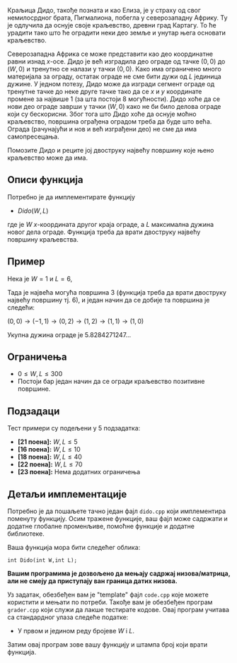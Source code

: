 ﻿

﻿Краљица Дидо, такође позната и као Елиза, је у страху од свог немилосрдног брата, Пигмалиона, побегла у северозападну Африку. Ту је одлучила да оснује своје краљевство, древни град Картагу. То ће урадити тако што ће оградити неки део земље и унутар њега основати краљевство. 

Северозападна Африка се може представити као део координатне равни изнад $x$-осе. Дидо је већ изградила део ограде од тачке $(0,0)$ до $(W,0)$ и тренутно се налази у тачки $(0,0)$. Како има ограничено много материјала за ограду, остатак ограде не сме бити дужи од $L$ јединица дужине. У једном потезу, Дидо може да изгради сегмент ограде од тренутне тачке до неке друге тачке тако да се $x$ и $y$ координате промене за највише $1$ (за шта постоји 8 могућности). Дидо хоће да се нови део ограде заврши у тачки $(W,0)$ како не би било делова ограде који су бескорисни. Због тога што Дидо хоће да оснује моћно краљевство, површина ограђена оградом треба да буде што већа. Ограда (рачунајући и нов и већ изграђени део) не сме да има самопресецања.

Помозите Дидо и реците јој двоструку највећу површину које њено краљевство може да има.

## Описи функција

Потребно је да имплементирате функцију

* $Dido(W, L)$

где је $W$ $x$-координатa другог краја ограде, а $L$ максимална дужина новог дела ограде.
Функција треба да врати двоструку највећу површину краљевства.

## Пример

Нека је $W=1$ и $L=6$,

Тада је највећа могућа површина $3$ (функција треба да врати двоструку највећу површину тј. $6$), и један начин да се добије та површина је следећи:

$(0,0) \rightarrow (-1,1) \rightarrow (0,2) \rightarrow (1,2) \rightarrow (1,1) \rightarrow (1,0)$ 

Укупна дужина ограде је $5.8284271247\dots$


## Ограничења

- $0\leq W, L\leq300$
- Постоји бар један начин да се огради краљевство позитивне површине.

## Подзадаци
Тест примери су подељени у $5$ подзадатка:
-   **[21 поена]:** $W, L \leq 5$
-   **[16 поена]:** $W, L \leq 10$
-   **[18 поена]:** $W, L \leq 40$
-   **[22 поена]:** $W, L \leq 70$
-   **[23 поена]:** Нема додатних ограничења

## Детаљи имплементације

Потребно је да пошаљете тачно један фајл `dido.cpp` који имплементира поменуту функцију. Осим тражене функције, ваш фајл може садржати и додатне глобалне променљиве, помоћне функције и додатне библиотеке.

Ваша функција мора бити следећег облика:

`int Dido(int W,int L);`

**Вашим програмима је дозвољено да мењају садржај низова/матрица, али не смеју да приступају ван граница датих низова.**

Уз задатак, обезбеђен вам је "template" фајл `code.cpp` које можете користити и мењати по потреби. Такође вам је обезбеђен програм `grader.cpp` који служи да лакше тестирате кодове. Овај програм учитава са стандардног улаза следеће податке:

* У првом и једином реду бројеве $W$ i $L$.

Затим овај програм зове вашу функцију и штампа број који врати функција.
